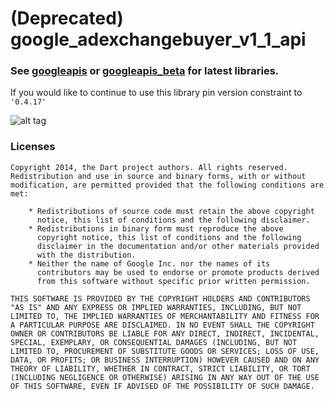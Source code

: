 # (Deprecated) google_adexchangebuyer_v1_1_api

### See [googleapis](https://pub.dartlang.org/packages/googleapis) or [googleapis_beta](https://pub.dartlang.org/packages/googleapis_beta) for latest libraries.

If you would like to continue to use this library pin version constraint to 
`'0.4.17'`

![alt tag](https://cloud.githubusercontent.com/assets/654526/4262495/26e744b4-3ba5-11e4-8b96-bfadd6eeaf9e.png)

### Licenses

```
Copyright 2014, the Dart project authors. All rights reserved.
Redistribution and use in source and binary forms, with or without
modification, are permitted provided that the following conditions are
met:

    * Redistributions of source code must retain the above copyright
      notice, this list of conditions and the following disclaimer.
    * Redistributions in binary form must reproduce the above
      copyright notice, this list of conditions and the following
      disclaimer in the documentation and/or other materials provided
      with the distribution.
    * Neither the name of Google Inc. nor the names of its
      contributors may be used to endorse or promote products derived
      from this software without specific prior written permission.

THIS SOFTWARE IS PROVIDED BY THE COPYRIGHT HOLDERS AND CONTRIBUTORS
"AS IS" AND ANY EXPRESS OR IMPLIED WARRANTIES, INCLUDING, BUT NOT
LIMITED TO, THE IMPLIED WARRANTIES OF MERCHANTABILITY AND FITNESS FOR
A PARTICULAR PURPOSE ARE DISCLAIMED. IN NO EVENT SHALL THE COPYRIGHT
OWNER OR CONTRIBUTORS BE LIABLE FOR ANY DIRECT, INDIRECT, INCIDENTAL,
SPECIAL, EXEMPLARY, OR CONSEQUENTIAL DAMAGES (INCLUDING, BUT NOT
LIMITED TO, PROCUREMENT OF SUBSTITUTE GOODS OR SERVICES; LOSS OF USE,
DATA, OR PROFITS; OR BUSINESS INTERRUPTION) HOWEVER CAUSED AND ON ANY
THEORY OF LIABILITY, WHETHER IN CONTRACT, STRICT LIABILITY, OR TORT
(INCLUDING NEGLIGENCE OR OTHERWISE) ARISING IN ANY WAY OUT OF THE USE
OF THIS SOFTWARE, EVEN IF ADVISED OF THE POSSIBILITY OF SUCH DAMAGE.
```
